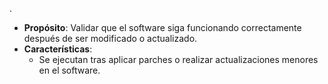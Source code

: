 .
- **Propósito**: Validar que el software siga funcionando correctamente después de ser modificado o actualizado.
- **Características**:
  - Se ejecutan tras aplicar parches o realizar actualizaciones menores en el software.